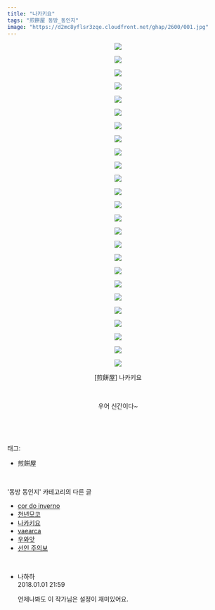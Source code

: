 ```yaml
---
title: "나카키요"
tags: "煎餅屋 동방_동인지"
image: "https://d2mc8yflsr3zqe.cloudfront.net/ghap/2600/001.jpg"
---
```

<div class="article">
<p style="text-align: center; clear: none; float: none;"><img src="{{ site.imgserver2 }}/ghap/2600/001.jpg"/></p>
<p style="text-align: center; clear: none; float: none;"><img src="{{ site.imgserver2 }}/ghap/2600/002.jpg"/></p>
<p style="text-align: center; clear: none; float: none;"><img src="{{ site.imgserver2 }}/ghap/2600/003.jpg"/></p>
<p style="text-align: center; clear: none; float: none;"><img src="{{ site.imgserver2 }}/ghap/2600/004.jpg"/></p>
<p style="text-align: center; clear: none; float: none;"><img src="{{ site.imgserver2 }}/ghap/2600/005.jpg"/></p>
<p style="text-align: center; clear: none; float: none;"><img src="{{ site.imgserver2 }}/ghap/2600/006.jpg"/></p>
<p style="text-align: center; clear: none; float: none;"><img src="{{ site.imgserver2 }}/ghap/2600/007.jpg"/></p>
<p style="text-align: center; clear: none; float: none;"><img src="{{ site.imgserver2 }}/ghap/2600/008.jpg"/></p>
<p style="text-align: center; clear: none; float: none;"><img src="{{ site.imgserver2 }}/ghap/2600/009.jpg"/></p>
<p style="text-align: center; clear: none; float: none;"><img src="{{ site.imgserver2 }}/ghap/2600/010.jpg"/></p>
<p style="text-align: center; clear: none; float: none;"><img src="{{ site.imgserver2 }}/ghap/2600/011.jpg"/></p>
<p style="text-align: center; clear: none; float: none;"><img src="{{ site.imgserver2 }}/ghap/2600/012.jpg"/></p>
<p style="text-align: center; clear: none; float: none;"><img src="{{ site.imgserver2 }}/ghap/2600/013.jpg"/></p>
<p style="text-align: center; clear: none; float: none;"><img src="{{ site.imgserver2 }}/ghap/2600/014.jpg"/></p>
<p style="text-align: center; clear: none; float: none;"><img src="{{ site.imgserver2 }}/ghap/2600/015.jpg"/></p>
<p style="text-align: center; clear: none; float: none;"><img src="{{ site.imgserver2 }}/ghap/2600/016.jpg"/></p>
<p style="text-align: center; clear: none; float: none;"><img src="{{ site.imgserver2 }}/ghap/2600/017.jpg"/></p>
<p style="text-align: center; clear: none; float: none;"><img src="{{ site.imgserver2 }}/ghap/2600/018.jpg"/></p>
<p style="text-align: center; clear: none; float: none;"><img src="{{ site.imgserver2 }}/ghap/2600/019.jpg"/></p>
<p style="text-align: center; clear: none; float: none;"><img src="{{ site.imgserver2 }}/ghap/2600/020.jpg"/></p>
<p style="text-align: center; clear: none; float: none;"><img src="{{ site.imgserver2 }}/ghap/2600/021.jpg"/></p>
<p style="text-align: center; clear: none; float: none;"><img src="{{ site.imgserver2 }}/ghap/2600/022.jpg"/></p>
<p style="text-align: center; clear: none; float: none;"><img src="{{ site.imgserver2 }}/ghap/2600/023.jpg"/></p>
<p style="text-align: center; clear: none; float: none;"><img src="{{ site.imgserver2 }}/ghap/2600/024.jpg"/></p>
<p style="text-align: center; clear: none; float: none;"><img src="{{ site.imgserver2 }}/ghap/2600/025.jpg"/></p>
<p style="text-align: center; clear: none; float: none;">[煎餅屋] 나카키요</p>
<p style="text-align: center; clear: none; float: none;"><br/></p>
<p style="text-align: center; clear: none; float: none;">우어 신간이다~</p>
<p><br/></p>
</div><br/>
<div class="tagTrail">
<p>태그: </p>
<ul>
<li>煎餅屋</li>
</ul>
</div><br/>
<div class="another">
<p>'동방 동인지' 카테고리의 다른 글</p>
<ul>
<li><a href="/ghap_2608">cor do inverno</a></li>
<li><a href="/ghap_2606">천년모코</a></li>
<li><a href="/ghap_2600">나카키요</a></li>
<li><a href="/ghap_2599">vaearca</a></li>
<li><a href="/ghap_2598">우와앗</a></li>
<li><a href="/ghap_2597">선인 주의보</a></li>
</ul>
</div><br/>
<div class="cb_module cb_fluid">
<div class="cb_wrt cb_profile">
<div class="comment">
<ul>
<li class="cb_thumb_off" id="comment15164298">
<div class="cb_comment_area">
<div class="cb_info_area">
<div class="cb_section">
<span class="cb_nick_name">나하하</span>
</div>
<div class="cb_section">
<span class="cb_date">2018.01.01 21:59 </span>
</div>
</div>
<div class="cb_dsc_comment">
<p class="cb_dsc">
											언제나봐도 이 작가님은 설정이 재미있어요.
										</p>
</div>
</div></li>
</ul>
</div>
</div><!-- commentList close -->
</div><br/>
